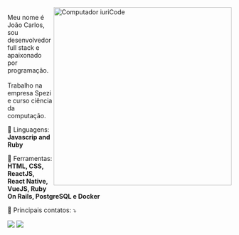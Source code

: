 <img src="https://raw.githubusercontent.com/MicaelliMedeiros/micaellimedeiros/master/image/computer-illustration.png" min-width="400px" max-width="400px" width="400px" align="right" alt="Computador iuriCode">

<p align="left"> 
  Meu nome é João Carlos, sou desenvolvedor full stack e apaixonado por programação.<br><br>
  Trabalho na empresa Spezi e curso ciência da computação.
</p>

<p align="left">
  🦄 Linguagens: <strong>Javascrip and Ruby</strong>
</p>

<p align="left">
  💼 Ferramentas: <strong>HTML, CSS, ReactJS, React Native, VueJS, Ruby On Rails, PostgreSQL e Docker</strong>
</p>

<p align="left">
  💌 Principais contatos: ⤵️
</p>

<p align="left">
  <a href="mailto:joaocarlopa@gmail.com" alt="Gmail">
  <img src="https://img.shields.io/badge/-Gmail-FF0000?style=flat-square&labelColor=FF0000&logo=gmail&logoColor=white&link=joaocarlopa@gmail.com" /></a>

  <a href="https://www.linkedin.com/in/joaocarlopa" alt="Linkedin">
  <img src="https://img.shields.io/badge/-Linkedin-0e76a8?style=flat-square&logo=Linkedin&logoColor=white&link=https://www.linkedin.com/in/joaocarlopa/" /></a>
</p>  
